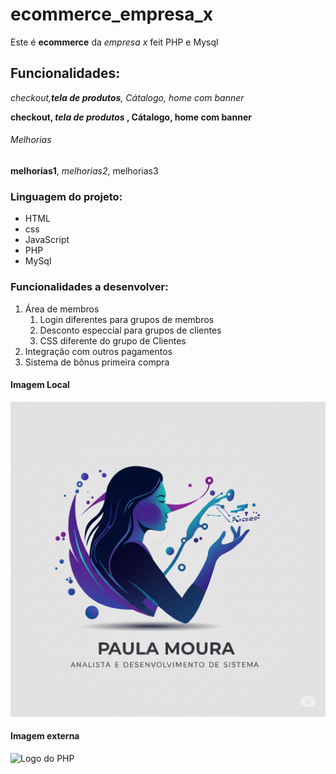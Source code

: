# ecommerce_empresa_x
Este é **ecommerce** da *empresa x* feit PHP e Mysql

## Funcionalidades:
_checkout,**tela de produtos**, Cátalogo, home com banner_

**checkout, _tela de produtos_ , Cátalogo, home com banner**

###### Melhorias
__melhorias1__, _melhorias2_, melhorias3

### Linguagem do projeto:

* HTML
* css
* JavaScript
* PHP
* MySql

### Funcionalidades a desenvolver:

1. Área de membros
   1. Login diferentes para grupos de membros
   2. Desconto especcial para grupos de clientes
   3. CSS diferente do grupo de Clientes
2. Integração com outros pagamentos
3. Sistema de bônus primeira compra

#### Imagem Local
![Logo Da Paula](img/Gemini_Generated_Image_cxjp21cxjp21cxjp.png)

#### Imagem externa
![Logo do PHP]()